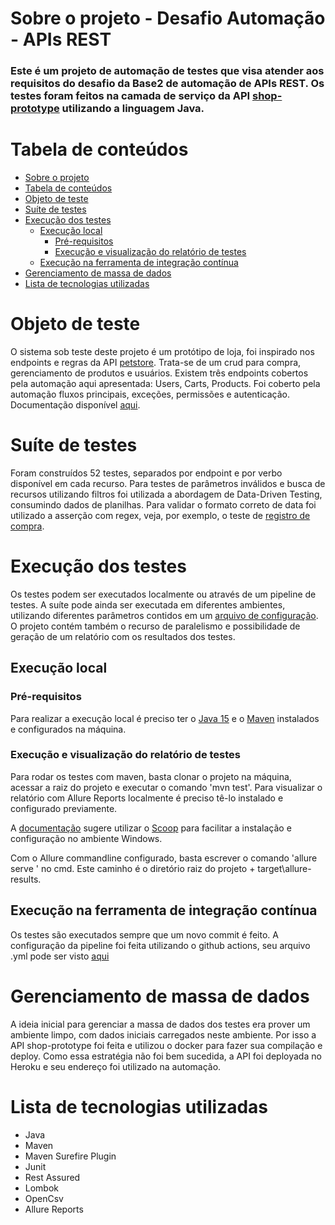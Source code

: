# Sobre o projeto - Desafio Automação - APIs REST
### Este é um projeto de automação de testes que visa atender aos requisitos do desafio da Base2 de automação de APIs REST. Os testes foram feitos na camada de serviço da API [shop-prototype](https://github.com/nozellamila/shop-prototype) utilizando a linguagem Java.

# Tabela de conteúdos
<!--ts-->
   * [Sobre o projeto](#sobre-o-projeto---desafio-automação---apis-rest)
   * [Tabela de conteúdos](#tabela-de-conteúdos)
   * [Objeto de teste](#objeto-de-teste)
   * [Suíte de testes](#suíte-de-testes)
   * [Execução dos testes](#execução-dos-testes)
      * [Execução local](#execução-local)
        * [Pré-requisitos](#pré-requisitos)
        * [Execução e visualização do relatório de testes](#execução-e-visualização-do-relatório-de-testes)
      * [Execução na ferramenta de integração contínua](#execução-na-ferramenta-de-integração-contínua)
   * [Gerenciamento de massa de dados](#gerenciamento-de-massa-de-dados)
   * [Lista de tecnologias utilizadas](#lista-de-tecnologias-utilizadas)
<!--te-->

# Objeto de teste
O sistema sob teste deste projeto é um protótipo de loja, foi inspirado nos endpoints e regras da API [petstore](https://petstore.swagger.io/). Trata-se de um crud para compra, gerenciamento de produtos e usuários. Existem três endpoints cobertos pela automação aqui apresentada: Users, Carts, Products. Foi coberto pela automação fluxos principais, exceções, permissões e autenticação. Documentação disponível [aqui](https://shop-prototype-mila.herokuapp.com/swagger-ui/index.html).
# Suíte de testes
Foram construídos 52 testes, separados por endpoint e por verbo disponível em cada recurso. Para testes de parâmetros inválidos e busca de recursos utilizando filtros foi utilizada a abordagem de Data-Driven Testing, consumindo dados de planilhas. Para validar o formato correto de data foi utilizado a asserção com regex, veja, por exemplo, o teste de [registro de compra](https://github.com/nozellamila/desafio-api-shop/blob/master/src/test/java/com/desafioapishop/tests/cart/RegisterCartTests.java).
# Execução dos testes
Os testes podem ser executados localmente ou através de um pipeline de testes. A suíte pode ainda ser executada em diferentes ambientes, utilizando diferentes parâmetros contidos em um [arquivo de configuração](https://github.com/nozellamila/desafio-api-shop/blob/master/src/test/globalParameters.properties). O projeto contém também o recurso de paralelismo e possibilidade de geração de um relatório com os resultados dos testes.
## Execução local
### Pré-requisitos
Para realizar a execução local é preciso ter o [Java 15](https://www.oracle.com/java/technologies/javase/jdk15-archive-downloads.html) e o [Maven](https://maven.apache.org/download.cgi) instalados e configurados na máquina.

### Execução e visualização do relatório de testes
Para rodar os testes com maven, basta clonar o projeto na máquina, acessar a raiz do projeto e executar o comando 'mvn test'. Para visualizar o relatório com Allure Reports localmente é preciso tê-lo instalado e configurado previamente.

A [documentação](https://docs.qameta.io/allure/#_installing_a_commandline) sugere utilizar o [Scoop](http://scoop.sh/) para facilitar a instalação e configuração no ambiente Windows.

Com o Allure commandline configurado, basta escrever o comando 'allure serve <path-to-allure-results>' no cmd. Este caminho é o diretório raiz do projeto + target\allure-results.

## Execução na ferramenta de integração contínua
Os testes são executados sempre que um novo commit é feito. A configuração da pipeline foi feita utilizando o github actions, seu arquivo .yml pode ser visto [aqui](https://github.com/nozellamila/desafio-api-shop/blob/master/.github/workflows/maven.yml)
  
# Gerenciamento de massa de dados
A ideia inicial para gerenciar a massa de dados dos testes era prover um ambiente limpo, com dados iniciais carregados neste ambiente. Por isso a API shop-prototype foi feita e utilizou o docker para fazer sua compilação e deploy. Como essa estratégia não foi bem sucedida, a API foi deployada no Heroku e seu endereço foi utilizado na automação.
  

# Lista de tecnologias utilizadas
- Java
- Maven
- Maven Surefire Plugin
- Junit
- Rest Assured
- Lombok
- OpenCsv
- Allure Reports
  


